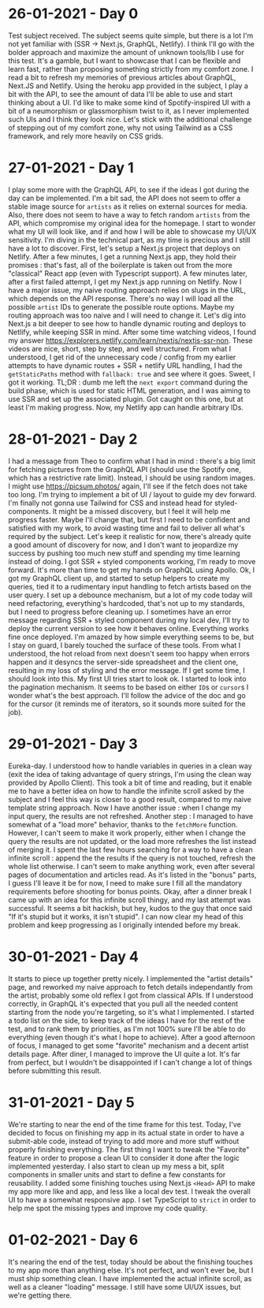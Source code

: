 # 26-01-2021 - Day 0
Test subject received. The subject seems quite simple, but there is a lot I'm not yet familiar with (SSR -> Next.js, GraphQL, Netlify). I think I'll go with the bolder approach and maximize the amount of unknown tools/lib I use for this test. It's a gamble, but I want to showcase that I can be flexible and learn fast, rather than proposing something strictly from my comfort zone.
I read a bit to refresh my memories of previous articles about GraphQL, Next.JS and Netlify. 
Using the heroku app provided in the subject, I play a bit with the API, to see the amount of data I'll be able to use and start thinking about a UI. I'd like to make some kind of Spotify-inspired UI with a bit of a neumorphism or glassmorphism twist to it, as I never implemented such UIs and I think they look nice. Let's stick with the additional challenge of stepping out of my comfort zone, why not using Tailwind as a CSS framework, and rely more heavily on CSS grids.

# 27-01-2021 - Day 1
I play some more with the GraphQL API, to see if the ideas I got during the day can be implemented. I'm a bit sad, the API does not seem to offer a stable image source for `artists` as it relies on external sources for media. Also, there does not seem to have a way to fetch random `artists` from the API, which compromise my original idea for the homepage. I start to wonder what my UI will look like, and if and how I will be able to showcase my UI/UX sensitivity.
I'm diving in the technical part, as my time is precious and I still have a lot to discover. First, let's setup a Next.js project that deploys on Netlify.
After a few minutes, I get a running Next.js app, they hold their promises : that's fast, all of the boilerplate is taken out from the more "classical" React app (even with Typescript support).
A few minutes later, after a first failed attempt, I get my Next.js app running on Netlify. Now I have a major issue, my naive routing approach relies on slugs in the URL, which depends on the API response. There's no way I will load all the possible `artist` IDs to generate the possible route options. Maybe my routing approach was too naive and I will need to change it. Let's dig into Next.js a bit deeper to see how to handle dynamic routing and deploys to Netlify, while keeping SSR in mind.
After some time watching videos, I found my answer https://explorers.netlify.com/learn/nextjs/nextjs-ssr-non. These videos are nice, short, step by step, and well structured. From what I understood, I get rid of the unnecessary code / config from my earlier attempts to have dynamic routes + SSR + netlify URL handling, I had the `getStaticPaths` method with `fallback: true` and see where it goes.
Sweet, I got it working. TL;DR : dumb me left the `next export` command during the build phase, which is used for static HTML generation, and I was aiming to use SSR and set up the associated plugin. Got caught on this one, but at least I'm making progress. Now, my Netlify app can handle arbitrary IDs.

# 28-01-2021 - Day 2
I had a message from Theo to confirm what I had in mind : there's a big limit for fetching pictures from the GraphQL API (should use the Spotify one, which has a restrictive rate limit). Instead, I should be using random images. I might use https://picsum.photos/ again, I'll see if the fetch does not take too long.
I'm trying to implement a bit of UI / layout to guide my dev forward. I'm finally not gonna use Tailwind for CSS and instead head for styled-components. It might be a missed discovery, but I feel it will help me progress faster. Maybe I'll change that, but first I need to be confident and satisfied with my work, to avoid wasting time and fail to deliver all what's required by the subject. Let's keep it realistic for now, there's already quite a good amount of discovery for now, and I don't want to jeopardize my success by pushing too much new stuff and spending my time learning instead of doing.
I got SSR + styled components working, I'm ready to move forward. It's more than time to get my hands on GraphQL using Apollo.
Ok, I got my GraphQL client up, and started to setup helpers to create my queries, tied it to a rudimentary input handling to fetch artists based on the user query. I set up a debounce mechanism, but a lot of my code today will need refactoring, everything's hardcoded, that's not up to my standards, but I need to progress before cleaning up. I sometimes have an error message regarding SSR + styled component during my local dev, I'll try to deploy the current version to see how it behaves online.
Everything works fine once deployed. I'm amazed by how simple everything seems to be, but I stay on guard, I barely touched the surface of these tools. From what I understood, the hot reload from next doesn't seem too happy when errors happen and it desyncs the server-side spreadsheet and the client one, resulting in my loss of styling and the error message. If I get some time, I should look into this.
My first UI tries start to look ok. I started to look into the pagination mechanism. It seems to be based on either `ID`s or `cursor`s I wonder what's the best approach. I'll follow the advice of the doc and go for the cursor (it reminds me of iterators, so it sounds more suited for the job).

# 29-01-2021 - Day 3
Eureka-day. I understood how to handle variables in queries in a clean way (exit the idea of taking advantage of query strings, I'm using the clean way provided by Apollo Client). This took a bit of time and reading, but it enable me to have a better idea on how to handle the infinite scroll asked by the subject and I feel this way is closer to a good result, compared to my naive template string approach. Now I have another issue : when I change my input query, the results are not refreshed.
Another step : I managed to have somewhat of a "load more" behavior, thanks to the `fetchMore` function. However, I can't seem to make it work properly, either when I change the query the results are not updated, or the load more refreshes the list instead of merging it. 
I spent the last few hours searching for a way to have a clean infinite scroll : append the the results if the query is not touched, refresh the whole list otherwise. I can't seem to make anything work, even after several pages of documentation and articles read. As it's listed in the "bonus" parts, I guess I'll leave it be for now, I need to make sure I fill all the mandatory requirements before shooting for bonus points.
Okay, after a dinner break I came up with an idea for this infinite scroll thingy, and my last attempt was successful. It seems a bit hackish, but hey, kudos to the guy that once said "If it's stupid but it works, it isn't stupid". I can now clear my head of this problem and keep progressing as I originally intended before my break.

# 30-01-2021 - Day 4
It starts to piece up together pretty nicely. I implemented the "artist details" page, and reworked my naive approach to fetch details independantly from the artist, probably some old reflex I got from classical APIs. If I understood correctly, in GraphQL it's expected that you pull all the needed content starting from the node you're targeting, so it's what I implemented.
I started a todo list on the side, to keep track of the ideas I have for the rest of the test, and to rank them by priorities, as I'm not 100% sure I'll be able to do everything (even though it's what I hope to achieve).
After a good afternoon of focus, I managed to get some "favorite" mechanism and a decent artist details page.
After diner, I managed to improve the UI quite a lot. It's far from perfect, but I wouldn't be disappointed if I can't change a lot of things before submitting this result.

# 31-01-2021 - Day 5
We're starting to near the end of the time frame for this test. Today, I've decided to focus on finishing my app in its actual state in order to have a submit-able code, instead of trying to add more and more stuff without properly finishing everything.
The first thing I want to tweak the "Favorite" feature in order to propose a clean UI to consider it done after the logic implemented yesterday.
I also start to clean up my mess a bit, split components in smaller units and start to define a few constants for reusability.
I added some finishing touches using Next.js `<Head>` API to make my app more like and app, and less like a local dev test.
I tweak the overall UI to have a somewhat responsive app.
I set TypeScript to `strict` in order to help me spot the missing types and improve my code quality.

# 01-02-2021 - Day 6
It's nearing the end of the test, today should be about the finishing touches to my app more than anything else. It's not perfect, and won't ever be, but I must ship something clean.
I have implemented the actual infinite scroll, as well as a cleaner "loading" message. I still have some UI/UX issues, but we're getting there.